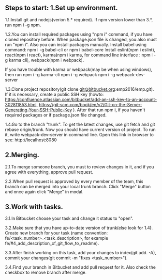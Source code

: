 Steps to start:
1.Set up environment.
------------------------

1.1.Install git and nodejs(verion 5.* required). If npm version lower than 3.*, run npm i -g npm.

1.2.You can install required packages using "npm i" command, if you have cloned repository before. When package.json file is changed, 
you also must run "npm i". Also you can install packages manually.
Install babel using command:
npm i -g babel-cli
or
npm i babel-core
Install eslint(npm i eslint), react(npm i react), karma(npm i karma, 
for command line interface : npm i -g karma cli), webpack(npm i webpack).

If you have trouble with karma or webpack(may be when using windows), then run
npm i -g karma-cli
npm i -g webpack
npm i -g webpack-dev-server

1.3.Clone project repository(git clone git@bitbucket.org:emp2016/emp.git). If it is necessary, create a public SSH key
(howto: https://confluence.atlassian.com/bitbucket/add-an-ssh-key-to-an-account-302811853.html,
https://git-scm.com/book/en/v2/Git-on-the-Server-Generating-Your-SSH-Public-Key ). After that run npm i, if you haven't required packages or 
if package.json file changed.

1.4.Go to the branch "trunk". To get the latest changes, use git fetch and git rebase origin/trunk.
Now you should have current version of project. To run it, write webpack-dev-server in command line. Open this link
in browser to see: http://localhost:8080

2.Merging.
------------------------

2.1.To merge someone branch, you must to review changes in it, and if you agree with everything, approve pull request.

2.2.When pull request is approved by every member of the team, this branch can be merged into your local trunk branch.
Click "Merge" button and once again click "Merge" in modal.
 
3.Work with tasks.
------------------------
 
3.1.In Bitbucket choose your task and change it status to "open".

3.2.Make sure that you have up-to-date version of trunk(else look for 1.4). Create new branch for your task
(name convention: fe/<task_number>_<task_description>, for example fe/#4_add_description_of_git_flow_to_readme).

3.3.After finish working on this task, add your changes to index(git add. -A), commit your changes(git commit -m
"fixes <task_number>").

3.4.Find your branch in Bitbucket and add pull request for it. Also check the checkbox to remove branch after merge.
